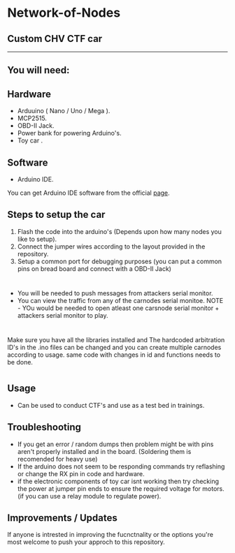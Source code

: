 # Network-of-Nodes
Custom CHV CTF car
------------------------------------------



---------
## You will need:

## Hardware 
* Arduuino ( Nano / Uno / Mega ).
* MCP2515.
* OBD-II Jack.
* Power bank for powering Arduino's.
* Toy car .
## Software 
* Arduino IDE.

You can get Arduino IDE software from the official [page](https://www.arduino.cc/en/software). 

Steps to setup the car
----------------------------------
1) Flash the code into the arduino's (Depends upon how many nodes you like to setup).
2) Connect the jumper wires according to the layout provided in the repository.
3) Setup a common port for debugging purposes (you can put a common pins on bread board and connect with a OBD-II Jack)

#
* You will be needed to push messages from attackers serial monitor.
* You can view the traffic from any of the carnodes serial monitoe.
NOTE - YOu would be needed to open atleast one carsnode serial monitor + attackers serial monitor to play.
#
Make sure you have all the libraries installed and The hardcoded arbitration ID's in the .ino files can be changed and you can create multiple carnodes according to usage. same code with changes in id and functions needs to be done. 
#
Usage
-----
- Can be used to conduct CTF's and use as a test bed in trainings.

Troubleshooting
---------------
* If you get an error / random dumps then problem might be with pins aren't properly installed and in the board. (Soldering them is recomended for heavy use)
* If the arduino does not seem to be responding commands try reflashing or change the RX pin in code and hardware.
* if the electronic components of toy car isnt working then try checking the power at jumper pin ends to ensure the required voltage for motors.(if you can use a relay module to regulate power).

Improvements / Updates
-----------------------
If anyone is intrested in improving the fucnctnality or the options you're most welcome to push your approch to this repository. 
